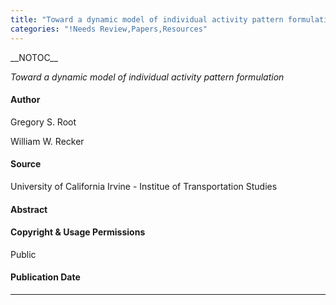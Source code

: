 ```yaml
---
title: "Toward a dynamic model of individual activity pattern formulation"
categories: "!Needs Review,Papers,Resources"
---
```


\_\_NOTOC\_\_

*Toward a dynamic model of individual activity pattern formulation*

#### Author

Gregory S. Root

William W. Recker

#### Source

University of California Irvine - Institue of Transportation Studies

#### Abstract

#### Copyright & Usage Permissions

Public

#### Publication Date

------------------------------------------------------------------------

<comments />

